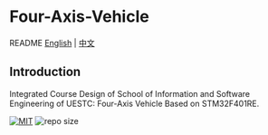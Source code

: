 # Four-Axis-Vehicle

README [English](docs/README_EN.md) | [中文](README.md)

## Introduction

Integrated Course Design of School of Information and Software Engineering of UESTC: Four-Axis Vehicle Based on STM32F401RE.

[![MIT](https://img.shields.io/github/license/Crabor/Four-Axis-Vehicle.svg)](https://github.com/Crabor/Four-Axis-Vehicle/tree/65eae864c7d39532fc4979a467a7aa47c9dc2918/LICENSE/README.md) ![repo size](https://img.shields.io/github/repo-size/Crabor/Four-Axis-Vehicle.svg)

